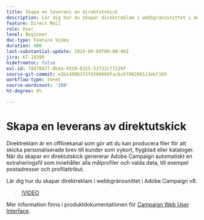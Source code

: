 ```yaml
---
title: Skapa en leverans av direktutskick
description: Lär dig hur du skapar direktreklam i webbgränssnittet i Adobe Campaign v8.
feature: Direct Mail
role: User
level: Beginner
doc-type: Feature Video
duration: 480
last-substantial-update: 2024-09-04T00:00:00Z
jira: KT-14398
hidefromtoc: false
exl-id: f8470477-8b4a-4310-8325-53732c77129f
source-git-commit: e3b149963f2fd306669facbc6f90200113ebf169
workflow-type: tm+mt
source-wordcount: '108'
ht-degree: 9%

---
```


# Skapa en leverans av direktutskick

Direktreklam är en offlinekanal som gör att du kan producera filer för att skicka personaliserade brev till kunder som vykort, flygblad eller kataloger. När du skapar en direktutskick genererar Adobe Campaign automatiskt en extraheringsfil som innehåller alla målprofiler och valda data, till exempel postadresser och profilattribut.

Lär dig hur du skapar direktreklam i webbgränssnittet i Adobe Campaign v8.

>[!VIDEO](https://video.tv.adobe.com/v/3433316/?learn=on)

Mer information finns i produktdokumentationen för [Campaign Web User Interface](https://experienceleague.adobe.com/sv/docs/campaign-web/v8/msg/direct-mail/gs-direct-mail).
